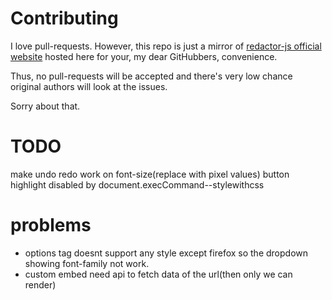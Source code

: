 # Contributing

I love pull-requests. However, this repo is just a mirror of [redactor-js official website](http://redactorjs.com/) hosted here for your, my dear GitHubbers, convenience.

Thus, no pull-requests will be accepted and there's very low chance original authors will look at the issues.

Sorry about that.


# TODO

make undo redo work on font-size(replace with pixel values)
button highlight disabled by document.execCommand--stylewithcss

# problems
 * options tag doesnt support any  style except firefox so the dropdown showing font-family not   work.
 * custom embed need api to fetch data of the url(then only we can render)